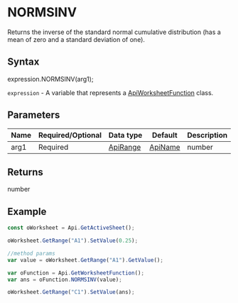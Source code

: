 # NORMSINV

Returns the inverse of the standard normal cumulative distribution (has a mean of zero and a standard deviation of one).

## Syntax

expression.NORMSINV(arg1);

`expression` - A variable that represents a [ApiWorksheetFunction](../ApiWorksheetFunction.md) class.

## Parameters

| **Name** | **Required/Optional** | **Data type** | **Default** | **Description** |
| ------------- | ------------- | ------------- | ------------- | ------------- |
| arg1 | Required | [ApiRange](../../ApiRange/ApiRange.md) | [ApiName](../../ApiName/ApiName.md) | number |  | A probability corresponding to the normal distribution, a number between 0 and 1 inclusive. |

## Returns

number

## Example



```javascript
const oWorksheet = Api.GetActiveSheet();

oWorksheet.GetRange("A1").SetValue(0.25);

//method params
var value = oWorksheet.GetRange("A1").GetValue();

var oFunction = Api.GetWorksheetFunction();
var ans = oFunction.NORMSINV(value);

oWorksheet.GetRange("C1").SetValue(ans);

```
